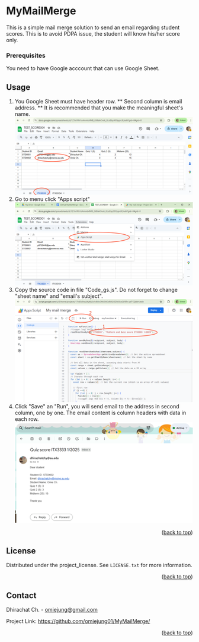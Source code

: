 # MyMailMerge
This is a simple mail merge solution to send an email regarding student scores. This is to avoid PDPA issue, the student will know his/her score only.

### Prerequisites

You need to have Google acccount that can use Google Sheet.
## Usage

1. You Google Sheet must have header row. ** Second column is email address. ** It is recommended that you make the meaningful sheet's name.
![](images/mail01.png)
2. Go to menu click "Apps script"
![](images/mail02.png)
3. Copy the source code in file "Code_gs.js". Do not forget to change "sheet name" and "email's subject". 
![](images/mail03.png)
4. Click "Save" an "Run", you will send email to the address in second column, one by one. The email content is column headers with data in each row. 
![](images/mail04.png)


<p align="right">(<a href="#readme-top">back to top</a>)</p>



## License

Distributed under the project_license. See `LICENSE.txt` for more information.

<p align="right">(<a href="#readme-top">back to top</a>)</p>



<!-- CONTACT -->
## Contact

Dhirachat Ch. - omiejung@gmail.com

Project Link: https://github.com/omiejung01/MyMailMerge/

<p align="right">(<a href="#readme-top">back to top</a>)</p>


